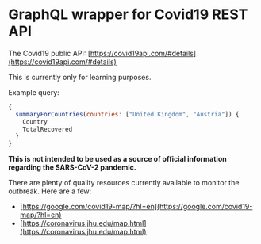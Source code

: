 # GraphQL wrapper for Covid19 REST API

The Covid19 public API: [https://covid19api.com/#details](https://covid19api.com/#details)

This is currently only for learning purposes.

Example query:

```javascript
{
  summaryForCountries(countries: ["United Kingdom", "Austria"]) {
    Country
    TotalRecovered
  }
}
```

**This is not intended to be used as a source of official information regarding the SARS-CoV-2 pandemic.**

There are plenty of quality resources currently available to monitor the outbreak. Here are a few:

-   [https://google.com/covid19-map/?hl=en](https://google.com/covid19-map/?hl=en)
-   [https://coronavirus.jhu.edu/map.html](https://coronavirus.jhu.edu/map.html)
